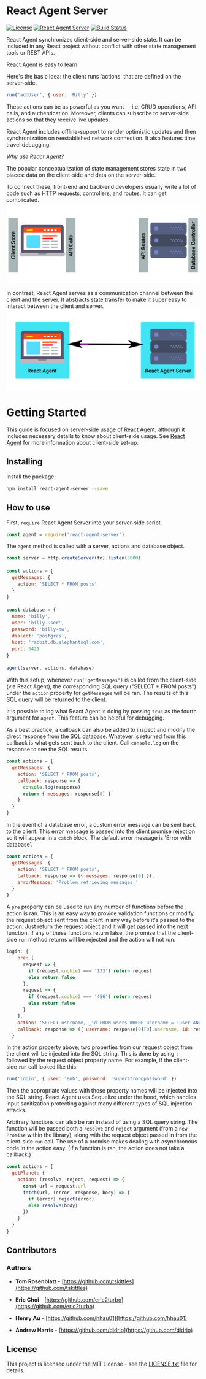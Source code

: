 # React Agent Server

[![License](https://img.shields.io/github/license/yokyak/react-agent.svg)](https://github.com/yokyak/react-agent/blob/master/LICENSE.txt)
[![React Agent Server](https://img.shields.io/npm/v/react-agent-server.svg)](https://www.npmjs.com/package/react-agent-server)
[![Build Status](https://travis-ci.org/yokyak/react-agent.svg?branch=master)](https://travis-ci.org/yokyak/react-agent)

React Agent synchronizes client-side and server-side state.  It can be included in any React project without conflict with other state management tools or REST APIs.

React Agent is easy to learn.

Here's the basic idea: the client runs 'actions' that are defined on the server-side.

```javascript
run('addUser', { user: 'Billy' })
```

These actions can be as powerful as you want -- i.e. CRUD operations, API calls, and authentication. Moreover, clients can subscribe to server-side actions so that they  receive live updates.

React Agent includes offline-support to render optimistic updates and then synchronization on reestablished network connection. It also features time travel debugging.

*Why use React Agent?*

The popular conceptualization of state management stores state in two places: data on the client-side and data on the server-side.

To connect these, front-end and back-end developers usually write a lot of code such as HTTP requests, controllers, and routes. It can get complicated.
![previous](./../../docs/imgs/diagram-before.gif)

In contrast, React Agent serves as a communication channel between the client and the server. It abstracts state transfer to make it super easy to interact between the client and server.
![now](./../../docs/imgs/diagram-after.gif)

# Getting Started

This guide is focused on server-side usage of React Agent, although it includes necessary details to know about client-side usage. See [React Agent](https://github.com/yokyak/react-agent/tree/master/packages/react-agent) for more information about client-side set-up.

## Installing

Install the package:

```bash
npm install react-agent-server --save
```

## How to use

First, `require` React Agent Server into your server-side script.

```javascript
const agent = require('react-agent-server')
```

The `agent` method is called with a server, actions and database object.

```javascript
const server = http.createServer(fn).listen(3000)

const actions = {
  getMessages: {
    action: 'SELECT * FROM posts'
  }
}

const database = {
  name: 'billy',
  user: 'billy-user',
  password: 'billy-pw',
  dialect: 'postgres',
  host: 'rabbit.db.elephantsql.com',
  port: 3421
}

agent(server, actions, database)
```
With this setup, whenever `run('getMessages')` is called from the client-side (via React Agent), the corresponding SQL query ("SELECT * FROM posts") under the `action` property for `getMessages` will be ran. The results of this SQL query will be returned to the client.

It is possible to log what React Agent is doing by passing `true` as the fourth argument for `agent`. This feature can be helpful for debugging.

As a best practice, a callback can also be added to inspect and modify the direct response from the SQL database. Whatever is returned from this callback is what gets sent back to the client. Call `console.log` on the response to see the SQL results.

```javascript
const actions = {
  getMessages: {
    action: 'SELECT * FROM posts',
    callback: response => {
      console.log(response)
      return { messages: response[0] }
    }
  }
}
```

In the event of a database error, a custom error message can be sent back to the client. This error message is passed into the client promise rejection so it will appear in a `catch` block. The default error message is 'Error with database'.

```javascript
const actions = {
  getMessages: {
    action: 'SELECT * FROM posts',
    callback: response => ({ messages: response[0] }),
    errorMessage: 'Problem retrieving messages.'
  }
}
```

A `pre` property can be used to run any number of functions before the action is ran. This is an easy way to provide validation functions or modify the request object sent from the client in any way before it's passed to the action. Just return the request object and it will get passed into the next function. If any of these functions return false, the promise that the client-side `run` method returns will be rejected and the action will not run.

```javascript
login: {
    pre: [
      request => {
        if (request.cookie1 === '123') return request
        else return false
      },
      request => {
        if (request.cookie2 === '456') return request
        else return false
      }
    ],
    action: 'SELECT username, _id FROM users WHERE username = :user AND password = :password',
    callback: response => ({ username: response[0][0].username, id: response[0][0]._id })
  }
```

In the action property above, two properties from our request object from the client will be injected into the SQL string. This is done by using `:` followed by the request object property name. For example, if the client-side `run` call looked like this:

```javascript
run('login', { user: 'Bob', password: 'superstrongpassword' })
```

Then the appropriate values with those property names will be injected into the SQL string. React Agent uses Sequelize under the hood, which handles input sanitization protecting against many different types of SQL injection attacks.

Arbitrary functions can also be ran instead of using a SQL query string. The function will be passed both a `resolve` and `reject` argument (from a `new Promise` within the library), along with the request object passed in from the client-side `run` call. The use of a promise makes dealing with asynchronous code in the action easy. (If a function is ran, the action does not take a callback.)

```javascript
const actions = {
  getPlanet: {
    action: (resolve, reject, request) => {
      const url = request.url
      fetch(url, (error, response, body) => {
        if (error) reject(error)
        else resolve(body)
      })
    }
  }
}
```

## Contributors

### Authors

* **Tom Rosenblatt** - [https://github.com/tskittles](https://github.com/tskittles)

* **Eric Choi** - [https://github.com/eric2turbo](https://github.com/eric2turbo)

* **Henry Au** - [https://github.com/hhau01](https://github.com/hhau01)

* **Andrew Harris** - [https://github.com/didrio](https://github.com/didrio)

## License

This project is licensed under the MIT License - see the [LICENSE.txt](./../../LICENSE.txt) file for details.
